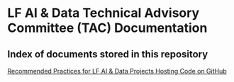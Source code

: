 # LF AI & Data Technical Advisory Committee (TAC) Documentation

## Index of documents stored in this repository
[Recommended Practices for LF AI & Data Projects Hosting Code on GitHub](./github-recommendations.md)
